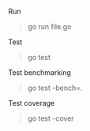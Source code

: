 Run 
> go run file.go

Test
> go test

Test benchmarking
> go test -bench=.

Test coverage
> go test -cover

